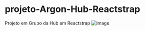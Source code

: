 # projeto-Argon-Hub-Reactstrap
Projeto em Grupo da Hub em Reactstrap
![image](https://user-images.githubusercontent.com/67073846/123470788-405f5900-d5cb-11eb-88ed-22362207ae9e.png)

